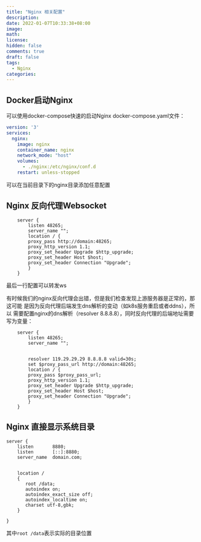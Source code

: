 ```yaml
---
title: "Nginx 相关配置"
description: 
date: 2022-01-07T10:33:38+08:00
image: 
math: 
license: 
hidden: false
comments: true
draft: false
tags:
  - Nginx
categories:
---
```

## Docker启动Nginx

可以使用docker-compose快速的启动Nginx
docker-compose.yaml文件：

```yaml
version: '3'
services:
  nginx:
    image: nginx
    container_name: nginx
    network_mode: "host"
    volumes:
      - ./nginx:/etc/nginx/conf.d
    restart: unless-stopped
```

可以在当前目录下的nginx目录添加任意配置

## Nginx 反向代理Websocket

```nginx
    server {
        listen 48265;
        server_name "";
        location / {
        proxy_pass http://domain:48265;
        proxy_http_version 1.1;
        proxy_set_header Upgrade $http_upgrade;
        proxy_set_header Host $host;
        proxy_set_header Connection "Upgrade";
        }
    }
```

最后一行配置可以转发ws

有时候我们的nginx反向代理会出错，但是我们检查发现上游服务器是正常的，那这可能
是因为反向代理后端发生dns解析的变动（如k8s服务重启或者ddns），所以
需要配置nginx的dns解析（resolver 8.8.8.8），同时反向代理的后端地址需要写为变量：

```nginx
    server {
        listen 48265;
        server_name "";


        resolver 119.29.29.29 8.8.8.8 valid=30s;
        set $proxy_pass_url http://domain:48265;
        location / {
        proxy_pass $proxy_pass_url;
        proxy_http_version 1.1;
        proxy_set_header Upgrade $http_upgrade;
        proxy_set_header Host $host;
        proxy_set_header Connection "Upgrade";
        }
    }
```

## Nginx 直接显示系统目录

```nginx
server {
    listen       8880;
    listen       [::]:8880;
    server_name  domain.com;


    location /
    {
       root /data;
       autoindex on;
       autoindex_exact_size off;
       autoindex_localtime on;
       charset utf-8,gbk;
    }

}
```

其中`root /data`表示实际的目录位置
